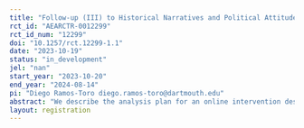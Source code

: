 ```yaml
---
title: "Follow-up (III) to Historical Narratives and Political Attitudes"
rct_id: "AEARCTR-0012299"
rct_id_num: "12299"
doi: "10.1257/rct.12299-1.1"
date: "2023-10-19"
status: "in_development"
jel: "nan"
start_year: "2023-10-20"
end_year: "2024-08-14"
pi: "Diego Ramos-Toro diego.ramos-toro@dartmouth.edu"
abstract: "We describe the analysis plan for an online intervention designed to learn the historical views among different demographic groups in the US and to determine whether enquiring about these views has an effect on political attitudes and polarization. The study is a follow-up that builds on a previous round of data collection (AEARCTR-0009108, AEARCTR-0011305), implementing the same methodology and asking similar questions from a different set of participants. We will include new questions to elicit motivated reasoning and aim to recontact participants to examine the degree to which the baseline patterns persist weeks after the intervention."
layout: registration
---
```


